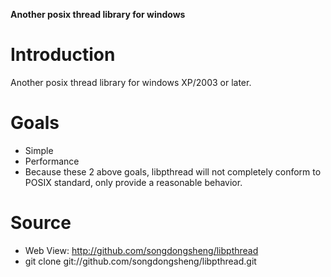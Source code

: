 **Another posix thread library for windows**

# Introduction #
Another posix thread library for windows XP/2003 or later.

# Goals #
  * Simple
  * Performance
  * Because these 2 above goals, libpthread will not completely conform
    to POSIX standard, only provide a reasonable behavior.

# Source #
  * Web View: http://github.com/songdongsheng/libpthread
  * git clone git://github.com/songdongsheng/libpthread.git
